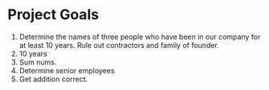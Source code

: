 # Project Goals

1. Determine the names of three people who have been in our company for at least 10 years. Rule out contractors and family of founder.
2. 10 years
3. Sum nums.
4. Determine senior employees
5. Get addition correct.

